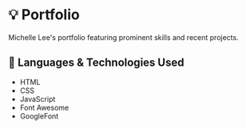 # :bulb: Portfolio
Michelle Lee's portfolio featuring prominent skills and recent projects.

## :rocket: Languages & Technologies Used
- HTML
- CSS
- JavaScript
- Font Awesome
- GoogleFont

